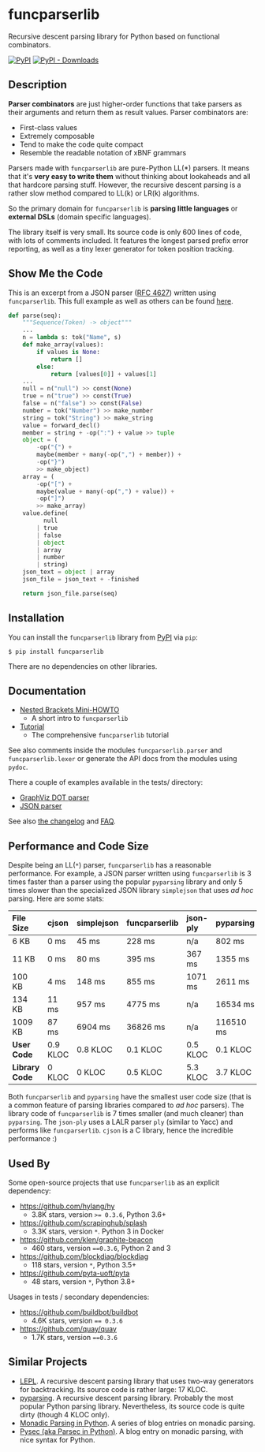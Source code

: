 funcparserlib
=============

Recursive descent parsing library for Python based on functional combinators.

[![PyPI](https://img.shields.io/pypi/v/funcparserlib)](https://pypi.org/project/funcparserlib/)
[![PyPI - Downloads](https://img.shields.io/pypi/dm/funcparserlib)](https://pypi.org/project/funcparserlib/)


Description
-----------

**Parser combinators** are just higher-order functions that take parsers as
their arguments and return them as result values. Parser combinators are:

  * First-class values
  * Extremely composable
  * Tend to make the code quite compact
  * Resemble the readable notation of xBNF grammars

Parsers made with `funcparserlib` are pure-Python LL(\*) parsers. It means that
it's **very easy to write them** without thinking about lookaheads and all
that hardcore parsing stuff. However, the recursive descent parsing is a rather
slow method compared to LL(k) or LR(k) algorithms.

So the primary domain for `funcparserlib` is **parsing little languages** or
**external DSLs** (domain specific languages).

The library itself is very small. Its source code is only 600 lines of code,
with lots of comments included. It features the longest parsed prefix error
reporting, as well as a tiny lexer generator for token position tracking.


Show Me the Code
----------------

This is an excerpt from a JSON parser
([RFC 4627](https://tools.ietf.org/html/rfc4627)) written using
`funcparserlib`. This full example as well as others can be found
[here](tests/json.py).

```python
def parse(seq):
    """Sequence(Token) -> object"""
    ...
    n = lambda s: tok("Name", s)
    def make_array(values):
        if values is None:
            return []
        else:
            return [values[0]] + values[1]
    ...
    null = n("null") >> const(None)
    true = n("true") >> const(True)
    false = n("false") >> const(False)
    number = tok("Number") >> make_number
    string = tok("String") >> make_string
    value = forward_decl()
    member = string + -op(":") + value >> tuple
    object = (
        -op("{") +
        maybe(member + many(-op(",") + member)) +
        -op("}")
        >> make_object)
    array = (
        -op("[") +
        maybe(value + many(-op(",") + value)) +
        -op("]")
        >> make_array)
    value.define(
          null
        | true
        | false
        | object
        | array
        | number
        | string)
    json_text = object | array
    json_file = json_text + -finished

    return json_file.parse(seq)
```


Installation
------------

You can install the `funcparserlib` library from
[PyPI](https://pypi.python.org/pypi/funcparserlib) via `pip`:

    $ pip install funcparserlib

There are no dependencies on other libraries.


Documentation
-------------

* [Nested Brackets Mini-HOWTO](doc/Brackets.md)
    * A short intro to `funcparserlib`
* [Tutorial](doc/Tutorial.md)
    * The comprehensive `funcparserlib` tutorial

See also comments inside the modules `funcparserlib.parser` and
`funcparserlib.lexer` or generate the API docs from the modules using `pydoc`.

There a couple of examples available in the tests/ directory:

* [GraphViz DOT parser](tests/dot.py)
* [JSON parser](tests/json.py)

See also [the changelog](docs/changes.md) and [FAQ](doc/FAQ.md).


Performance and Code Size
-------------------------

Despite being an LL(`*`) parser, `funcparserlib` has a reasonable performance.
For example, a JSON parser written using `funcparserlib` is 3 times faster
than a parser using the popular `pyparsing` library and only 5 times slower
than the specialized JSON library `simplejson` that uses _ad hoc_ parsing.
Here are some stats:

| **File Size** | **cjson** | **simplejson** | **funcparserlib** | **json-ply** | **pyparsing** |
|:--------------|:----------|:---------------|:------------------|:-------------|:--------------|
| 6 KB        | 0 ms    | 45 ms        | 228 ms          | n/a     | 802 ms      |
| 11 KB       | 0 ms    | 80 ms        | 395 ms          | 367 ms  | 1355 ms     |
| 100 KB      | 4 ms    | 148 ms       | 855 ms          | 1071 ms | 2611 ms     |
| 134 KB      | 11 ms   | 957 ms       | 4775 ms         | n/a     | 16534 ms    |
| 1009 KB     | 87 ms   | 6904 ms      | 36826 ms        | n/a     | 116510 ms   |
| **User Code**    | 0.9 KLOC | 0.8 KLOC | 0.1 KLOC | 0.5 KLOC | 0.1 KLOC |
| **Library Code** | 0 KLOC   | 0 KLOC   | 0.5 KLOC | 5.3 KLOC | 3.7 KLOC |

Both `funcparserlib` and `pyparsing` have the smallest user code size (that is
a common feature of parsing libraries compared to _ad hoc_ parsers). The
library code of `funcparserlib` is 7 times smaller (and much cleaner) than
`pyparsing`. The `json-ply` uses a LALR parser `ply` (similar to Yacc) and
performs like `funcparserlib`. `cjson` is a C library, hence the incredible
performance :)


Used By
-------

Some open-source projects that use `funcparserlib` as an explicit dependency:

* https://github.com/hylang/hy
    * 3.8K stars, version `>= 0.3.6`, Python 3.6+
* https://github.com/scrapinghub/splash
    * 3.3K stars, version `*`. Python 3 in Docker
* https://github.com/klen/graphite-beacon
    * 460 stars, version `==0.3.6`, Python 2 and 3
* https://github.com/blockdiag/blockdiag
    * 118 stars, version `*`, Python 3.5+
* https://github.com/pyta-uoft/pyta
    * 48 stars, version `*`, Python 3.8+


Usages in tests / secondary dependencies:

* https://github.com/buildbot/buildbot
    * 4.6K stars, version `== 0.3.6`
* https://github.com/quay/quay
    * 1.7K stars, version `==0.3.6`



Similar Projects
----------------

* [LEPL](https://code.google.com/p/lepl/). A recursive descent parsing
  library that uses two-way generators for backtracking. Its source code is
  rather large: 17 KLOC.
* [pyparsing](https://github.com/pyparsing/pyparsing/). A recursive descent
  parsing library. Probably the most popular Python parsing library.
  Nevertheless, its source code is quite dirty (though 4 KLOC only).
* [Monadic Parsing in Python](https://web.archive.org/web/20120507001413/http://sandersn.com/blog/?tag=/monads).
  A series of blog entries on monadic parsing.
* [Pysec (aka Parsec in Python)](http://www.valuedlessons.com/2008/02/pysec-monadic-combinatoric-parsing-in.html).
  A blog entry on monadic parsing, with nice syntax for Python.
